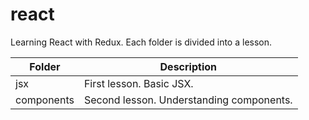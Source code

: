 # react

Learning React with Redux. Each folder is divided into a lesson.

| Folder | Description |
| ------ | ------ |
| jsx | First lesson. Basic JSX. |
| components | Second lesson. Understanding components. |


